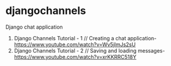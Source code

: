 # djangochannels
Django chat application

1. Django Channels Tutorial - 1 // Creating a chat application- https://www.youtube.com/watch?v=Wv5jlmJs2sU
2. Django Channels Tutorial - 2 // Saving and loading messages- https://www.youtube.com/watch?v=xrKKRRC518Y
